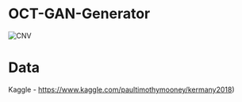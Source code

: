 # OCT-GAN-Generator
![CNV](CNV.gif)


# Data
Kaggle - https://www.kaggle.com/paultimothymooney/kermany2018)
